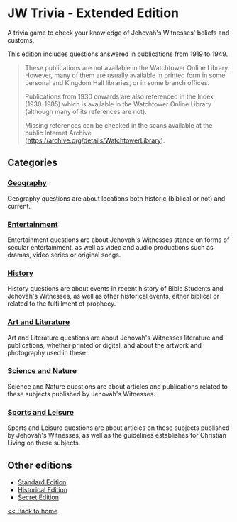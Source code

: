 # JW Trivia - Extended Edition

A trivia game to check your knowledge of Jehovah's Witnesses' beliefs and customs.

This edition includes questions answered in publications from 1919 to 1949.

> These publications are not available in the Watchtower Online Library. However, many of them are usually available in printed form in some personal and Kingdom Hall libraries, or in some branch offices.
>  
> Publications from 1930 onwards are also referenced in the Index (1930-1985) which is available in the Watchtower Online Library (although many of its references are not).
>  
> Missing references can be checked in the scans available at the public Internet Archive (https://archive.org/details/WatchtowerLibrary).

## Categories

### [Geography](geography.md)
  
Geography questions are about locations both historic (biblical or not) and current.

### [Entertainment](entertainment.md)

Entertainment questions are about Jehovah's Witnesses stance on forms of secular entertainment, as well as video and audio productions such as dramas, video series or original songs.

### [History](history.md)

History questions are about events in recent history of Bible Students and Jehovah's Witnesses, as well as other historical events, either biblical or related to the fulfillment of prophecy.

### [Art and Literature](art-literature.md)

Art and Literature questions are about Jehovah's Witnesses literature and publications, whether printed or digital, and about the artwork and photography used in these.

### [Science and Nature](science-nature.md)

Science and Nature questions are about articles and publications related to these subjects published by Jehovah's Witnesses.

### [Sports and Leisure](sports-leisure.md)

Sports and Leisure questions are about articles on these subjects published by Jehovah's Witnesses, as well as the guidelines establishes for Christian Living on these subjects.

## Other editions

- [Standard Edition](../standard-edition/README.md)
- [Historical Edition](../historical-edition/README.md)
- [Secret Edition](../secret-edition/README.md)

[<< Back to home](../README.md)
